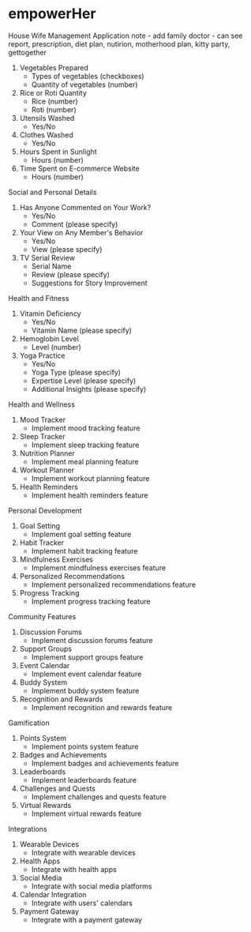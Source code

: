 # empowerHer
House Wife Management Application
note - add family doctor -  can see report, prescription, diet plan, nutirion, motherhood plan, kitty party, gettogether

1. Vegetables Prepared
    - Types of vegetables (checkboxes)
    - Quantity of vegetables (number)
2. Rice or Roti Quantity
    - Rice (number)
    - Roti (number)
3. Utensils Washed
    - Yes/No
4. Clothes Washed
    - Yes/No
5. Hours Spent in Sunlight
    - Hours (number)
6. Time Spent on E-commerce Website
    - Hours (number)

Social and Personal Details

1. Has Anyone Commented on Your Work?
    - Yes/No
    - Comment (please specify)
2. Your View on Any Member's Behavior
    - Yes/No
    - View (please specify)
3. TV Serial Review
    - Serial Name
    - Review (please specify)
    - Suggestions for Story Improvement

Health and Fitness

1. Vitamin Deficiency
    - Yes/No
    - Vitamin Name (please specify)
2. Hemoglobin Level
    - Level (number)
3. Yoga Practice
    - Yes/No
    - Yoga Type (please specify)
    - Expertise Level (please specify)
    - Additional Insights (please specify)

Health and Wellness

1. Mood Tracker
    - Implement mood tracking feature
2. Sleep Tracker
    - Implement sleep tracking feature
3. Nutrition Planner
    - Implement meal planning feature
4. Workout Planner
    - Implement workout planning feature
5. Health Reminders
    - Implement health reminders feature

Personal Development

1. Goal Setting
    - Implement goal setting feature
2. Habit Tracker
    - Implement habit tracking feature
3. Mindfulness Exercises
    - Implement mindfulness exercises feature
4. Personalized Recommendations
    - Implement personalized recommendations feature
5. Progress Tracking
    - Implement progress tracking feature

Community Features

1. Discussion Forums
    - Implement discussion forums feature
2. Support Groups
    - Implement support groups feature
3. Event Calendar
    - Implement event calendar feature
4. Buddy System
    - Implement buddy system feature
5. Recognition and Rewards
    - Implement recognition and rewards feature

Gamification

1. Points System
    - Implement points system feature
2. Badges and Achievements
    - Implement badges and achievements feature
3. Leaderboards
    - Implement leaderboards feature
4. Challenges and Quests
    - Implement challenges and quests feature
5. Virtual Rewards
    - Implement virtual rewards feature

Integrations

1. Wearable Devices
    - Integrate with wearable devices
2. Health Apps
    - Integrate with health apps
3. Social Media
    - Integrate with social media platforms
4. Calendar Integration
    - Integrate with users' calendars
5. Payment Gateway
    - Integrate with a payment gateway
